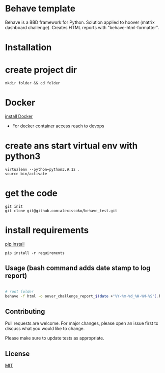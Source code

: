 # Behave template

Behave is a BBD framework for Python. Solution applied to hoover (matrix dashboard challenge).
Creates HTML reports with "behave-html-formatter".

# Installation

# create project dir
```
mkdir folder && cd folder
```

# Docker
[install Docker](https://docs.docker.com/engine/install/)
* For docker container access reach to devops

# create ans start virtual env with python3
```
virtualenv --python=python3.9.12 .
source bin/activate
```
# get the code

```
git init
git clone git@github.com:alexissoko/behave_test.git
```

# install requirements

[pip install](https://packaging.python.org/en/latest/tutorials/installing-packages/)
```
pip install -r requirements
```

## Usage (bash command adds date stamp to log report)

```bash

# root folder
behave -f html -o oover_challenge_report_$(date +"%Y-%m-%d_%H-%M-%S").html
```

## Contributing
Pull requests are welcome. For major changes, please open an issue first to discuss what you would like to change.

Please make sure to update tests as appropriate.

## License
[MIT](https://choosealicense.com/licenses/mit/)
